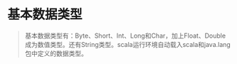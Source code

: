 # 基本数据类型

> 基本数据类型有：Byte、Short、Int、Long和Char，加上Float、Double成为数值类型。还有String类型。scala运行环境自动载入scala和java.lang包中定义的数据类型。

